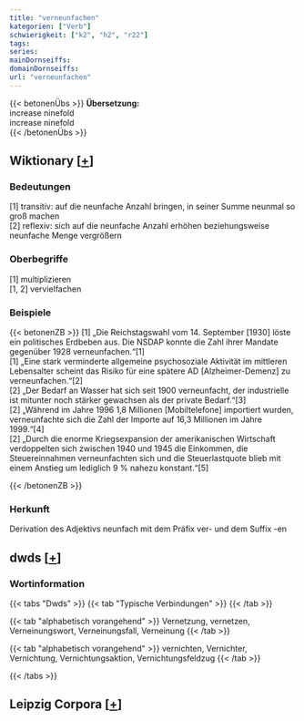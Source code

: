 ```yaml
---
title: "verneunfachen"
kategorien: ["Verb"]
schwierigkeit: ["k2", "h2", "r22"]
tags:
series:
mainDornseiffs:
domainDornseiffs:
url: "verneunfachen"
---
```


{{< betonenÜbs >}}
**Übersetzung:**  
increase ninefold  
increase ninefold  
{{< /betonenÜbs >}}

## Wiktionary [[+](https://de.wiktionary.org/wiki/verneunfachen)]

### Bedeutungen
[1] transitiv: auf die neunfache Anzahl bringen, in seiner Summe neunmal so groß machen  
[2] reflexiv: sich auf die neunfache Anzahl erhöhen beziehungsweise neunfache Menge vergrößern  

### Oberbegriffe
[1] multiplizieren  
[1, 2] vervielfachen  

### Beispiele
{{< betonenZB >}}
[1] „Die Reichstagswahl vom 14. September [1930] löste ein politisches Erdbeben aus. Die NSDAP konnte die Zahl ihrer Mandate gegenüber 1928 verneunfachen.“[1]  
[1] „Eine stark verminderte allgemeine psychosoziale Aktivität im mittleren Lebensalter scheint das Risiko für eine spätere AD [Alzheimer-Demenz] zu verneunfachen.“[2]  
[2] „Der Bedarf an Wasser hat sich seit 1900 verneunfacht, der industrielle ist mitunter noch stärker gewachsen als der private Bedarf.“[3]  
[2] „Während im Jahre 1996 1,8 Millionen [Mobiltelefone] importiert wurden, verneunfachte sich die Zahl der Importe auf 16,3 Millionen im Jahre 1999.“[4]  
[2] „Durch die enorme Kriegsexpansion der amerikanischen Wirtschaft verdoppelten sich zwischen 1940 und 1945 die Einkommen, die Steuereinnahmen verneunfachten sich und die Steuerlastquote blieb mit einem Anstieg um lediglich 9 % nahezu konstant.“[5]  

{{< /betonenZB >}}
### Herkunft
Derivation des Adjektivs neunfach mit dem Präfix ver- und dem Suffix -en  



## dwds [[+](https://www.dwds.de/wb/verneunfachen)]

### Wortinformation
{{< tabs "Dwds" >}}
{{< tab "Typische Verbindungen" >}}
{{< /tab >}}

{{< tab "alphabetisch vorangehend" >}}
Vernetzung, vernetzen, Verneinungswort, Verneinungsfall, Verneinung
{{< /tab >}}

{{< tab "alphabetisch vorangehend" >}}
vernichten, Vernichter, Vernichtung, Vernichtungsaktion, Vernichtungsfeldzug
{{< /tab >}}

{{< /tabs >}}

## Leipzig Corpora [[+](https://corpora.uni-leipzig.de/en/res?word=verneunfachen&corpusId=deu_newscrawl-public_2018)]

